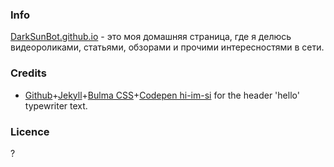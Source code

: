 ### Info
[DarkSunBot.github.io](https://darksunb0t.github.io) - это моя домашняя страница, где я делюсь видеороликами, статьями, обзорами и прочими интересностями в сети.

### Credits
- [Github](https://github.com)+[Jekyll](https://jekyllrb.com)+[Bulma CSS](bulma.io/)+[Codepen hi-im-si](http://codepen.io/hi-im-si/pen/DHoup) for the header 'hello' typewriter text.

### Licence
?